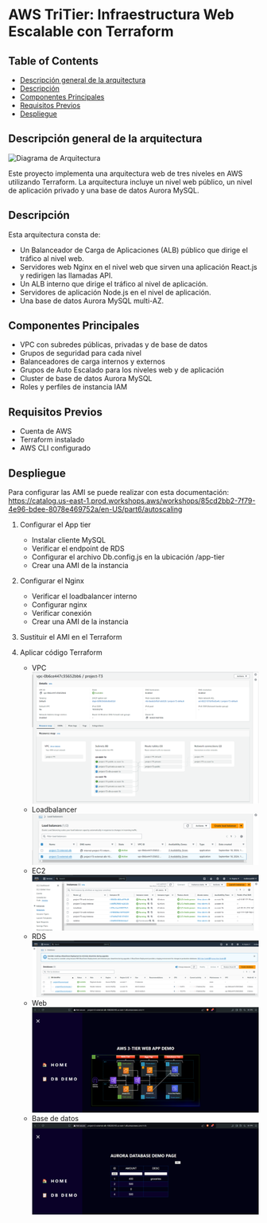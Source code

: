 # AWS TriTier: Infraestructura Web Escalable con Terraform

## Table of Contents
* [Descripción general de la arquitectura](#item1)
* [Descripción](#item2)
* [Componentes Principales](#item3)
* [Requisitos Previos](#item4)
* [Despliegue](#item5)

<a name="item1"></a>
## Descripción general de la arquitectura
![Diagrama de Arquitectura](https://github.com/aws-samples/aws-three-tier-web-architecture-workshop/blob/main/application-code/web-tier/src/assets/3TierArch.png)

Este proyecto implementa una arquitectura web de tres niveles en AWS utilizando Terraform. La arquitectura incluye un nivel web público, un nivel de aplicación privado y una base de datos Aurora MySQL.

<a name="item2"></a>
## Descripción
Esta arquitectura consta de:
- Un Balanceador de Carga de Aplicaciones (ALB) público que dirige el tráfico al nivel web.
- Servidores web Nginx en el nivel web que sirven una aplicación React.js y redirigen las llamadas API.
- Un ALB interno que dirige el tráfico al nivel de aplicación.
- Servidores de aplicación Node.js en el nivel de aplicación.
- Una base de datos Aurora MySQL multi-AZ.

<a name="item3"></a>
## Componentes Principales
- VPC con subredes públicas, privadas y de base de datos
- Grupos de seguridad para cada nivel
- Balanceadores de carga internos y externos
- Grupos de Auto Escalado para los niveles web y de aplicación
- Cluster de base de datos Aurora MySQL
- Roles y perfiles de instancia IAM

<a name="item4"></a>
## Requisitos Previos
- Cuenta de AWS
- Terraform instalado
- AWS CLI configurado

<a name="item5"></a>
## Despliegue
Para configurar las AMI se puede realizar con esta documentación: https://catalog.us-east-1.prod.workshops.aws/workshops/85cd2bb2-7f79-4e96-bdee-8078e469752a/en-US/part6/autoscaling

1. Configurar el App tier
   - Instalar cliente MySQL
   - Verificar el endpoint de RDS
   - Configurar el archivo Db.config.js en la ubicación /app-tier
   - Crear una AMI de la instancia

2. Configurar el Nginx
   - Verificar el loadbalancer interno
   - Configurar nginx
   - Verificar conexión
   - Crear una AMI de la instancia

3. Sustituir el AMI en el Terraform

4. Aplicar código Terraform
   - VPC
     ![Diagrama VPC](https://github.com/Andherson333333/AWS-IAC/blob/main/Three%20Tier%20Web/imagenes/project-T3-8.png)
   - Loadbalancer
     ![Diagrama Loadbalancer](https://github.com/Andherson333333/AWS-IAC/blob/main/Three%20Tier%20Web/imagenes/project-T3-6.png)
   - EC2
     ![Diagrama EC2](https://github.com/Andherson333333/AWS-IAC/blob/main/Three%20Tier%20Web/imagenes/project-T3-5.png)
   - RDS
     ![Diagrama RDS](https://github.com/Andherson333333/AWS-IAC/blob/main/Three%20Tier%20Web/imagenes/project-T3-7.png)
   - Web
     ![Diagrama Web](https://github.com/Andherson333333/AWS-IAC/blob/main/Three%20Tier%20Web/imagenes/project-T3-3.png)
   - Base de datos
     ![Diagrama Base de datos](https://github.com/Andherson333333/AWS-IAC/blob/main/Three%20Tier%20Web/imagenes/project-T3-4.png)
 
  

